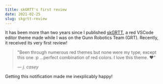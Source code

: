 ```yaml
---
title: skGRTT's first review
date: 2021-02-25
slug: skgrtt-review
---
```


It has been more than two years since I published [skGRTT](https://marketplace.visualstudio.com/items?itemName=aud-xie.skGRTT), a red VSCode editor theme made while I was on the Gunn Robotics Team (GRT). Recently, it received its very first review!

> "Been through numerous red themes but none were my type, except this one :p ...perfect combination of red colors. I love this theme. ♥"
>
> — <cite>j. casey</cite>

Getting this notification made me inexplicably happy!